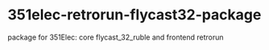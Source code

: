 # 351elec-retrorun-flycast32-package
package for 351Elec: core flycast_32_ruble and frontend retrorun

